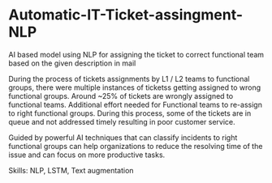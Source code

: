 # Automatic-IT-Ticket-assingment-NLP
AI based model using NLP for assigning the ticket to correct functional team based on the given description in mail

 
During the process of tickets assignments by L1 / L2 teams to functional groups, there were multiple instances of ticketss getting assigned to wrong functional groups. Around ~25% of tickets are wrongly assigned to functional teams. Additional effort needed for Functional teams to re-assign to right functional groups. During this process, some of the tickets are in queue and not addressed timely resulting in poor customer service. 

Guided by powerful AI techniques that can classify incidents to right functional groups can help organizations to reduce the resolving time of the issue and can focus on more productive tasks. 

Skills: NLP, LSTM, Text augmentation
